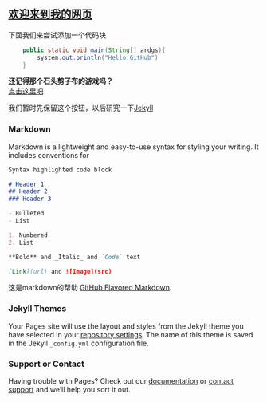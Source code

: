 ## [欢迎来到我的网页](https://github.com/ShanLin257)
下面我们来尝试添加一个代码块
````java
    public static void main(String[] ardgs){
        system.out.println("Hello GitHub")
    }
````
**还记得那个石头剪子布的游戏吗？**<br>
[点击这里吧](CaiQuan.html)
<!--看来抓注释也好使-->
我们暂时先保留这个按钮，以后研究一下[Jekyll](https://jekyllrb.com/)

### Markdown

Markdown is a lightweight and easy-to-use syntax for styling your writing. It includes conventions for

```markdown
Syntax highlighted code block

# Header 1
## Header 2
### Header 3

- Bulleted
- List

1. Numbered
2. List

**Bold** and _Italic_ and `Code` text

[Link](url) and ![Image](src)
```

这是markdown的帮助 [GitHub Flavored Markdown](https://guides.github.com/features/mastering-markdown/).

### Jekyll Themes

Your Pages site will use the layout and styles from the Jekyll theme you have selected in your [repository settings](https://github.com/ShanLin257/ShanLin257.github.io/settings). The name of this theme is saved in the Jekyll `_config.yml` configuration file.

### Support or Contact

Having trouble with Pages? Check out our [documentation](https://help.github.com/categories/github-pages-basics/) or [contact support](https://github.com/contact) and we’ll help you sort it out.
